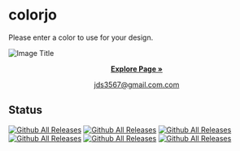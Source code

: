 # colorjo

Please enter a color to use for your design.

![Image Title](https://tympanus.net/codrops/wp-content/uploads/2021/12/GridZoom_feat.jpg)

<p align="center">
  <a href="https://dongseob.github.io/out-of-the-blue/" target="_blank"><strong>Explore Page »</strong></a>
</p>

<p align="center">
    <a href="mailto:jds3567@gmail.com" target="_blank">
        jds3567@gmail.com.com
    </a>
</p>


## Status

[![Github All Releases](https://img.shields.io/github/languages/count/dongseob/seob )]()<!-- 사용언어 수 -->
[![Github All Releases](https://img.shields.io/github/languages/top/dongseob/seob )]()<!-- 최다사용언어 -->
[![Github All Releases](https://img.shields.io/github/downloads/dongseob/seob/total.svg)]()<!-- 레포 다운로드 수 -->
[![Github All Releases](https://img.shields.io/github/repo-size/dongseob/seob)]()<!-- 레포 사이즈 -->
[![Github All Releases](https://img.shields.io/github/commit-activity/m/dongseob/seob)]()<!-- 달에 몇번 커밋했는지 -->
[![Github All Releases](https://img.shields.io/github/last-commit/dongseob/seob)]()<!-- 마지막커밋 날짜 -->
